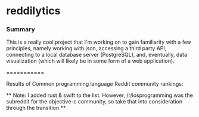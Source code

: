 reddilytics
===========

### Summary

This is a really cool project that I'm working on to gain familiarity with a few principles, namely working with json,
accessing a third party API, connecting to a local database server (PostgreSQL), and, eventually, data visualization (which will likely be in some form of a web application). 

===========


Results of Common programming language Reddit community rankings: 


** Note: I added rust & swift to the list.  However, /r/iosprogramming was the subreddit for the objective-c community, so take that into consideration through the transition **